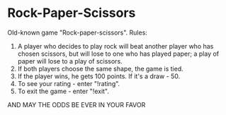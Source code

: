 # Rock-Paper-Scissors
Old-known game "Rock-paper-scissors".
Rules:
1. A player who decides to play rock will beat another player who has chosen scissors, but will lose to one who has played paper; a play of paper will lose to a play of scissors. 
2. If both players choose the same shape, the game is tied.
3.  If the player wins, he gets 100 points. If it's a draw - 50.
4. To see your rating - enter "!rating".
5. To exit the game - enter "!exit".

AND MAY THE ODDS BE EVER IN YOUR FAVOR
